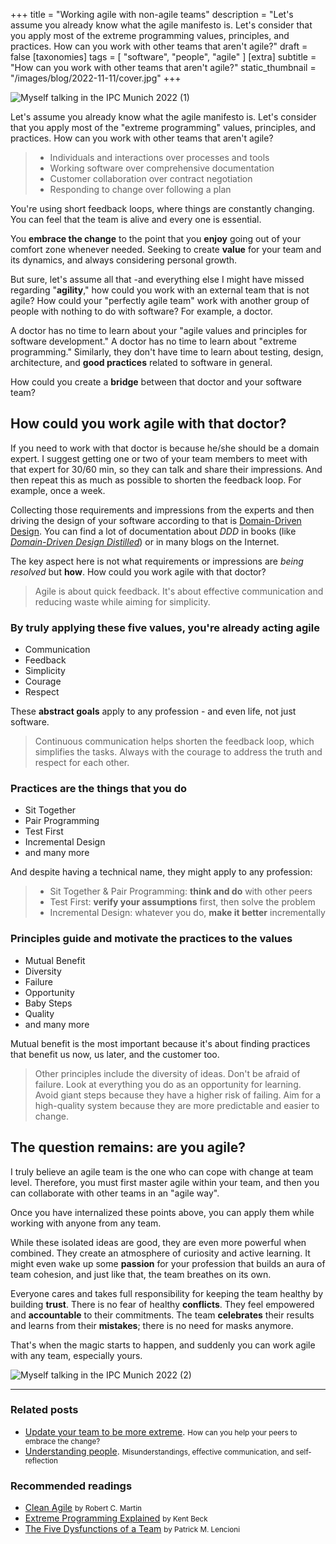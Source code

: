 +++
title = "Working agile with non-agile teams"
description = "Let's assume you already know what the agile manifesto is. Let's consider that you apply most of the extreme programming values, principles, and practices. How can you work with other teams that aren't agile?"
draft = false
[taxonomies]
tags = [ "software", "people", "agile" ]
[extra]
subtitle = "How can you work with other teams that aren't agile?"
static_thumbnail = "/images/blog/2022-11-11/cover.jpg"
+++

![Myself talking in the IPC Munich 2022 (1)](/images/blog/2022-11-11/cover.jpg)

Let's assume you already know what the agile manifesto is. Let's consider that you apply most of the "extreme
programming" values, principles, and practices. How can you work with other teams that aren't agile?

<!-- more -->

> - Individuals and interactions over processes and tools
> - Working software over comprehensive documentation
> - Customer collaboration over contract negotiation
> - Responding to change over following a plan

You're using short feedback loops, where things are constantly changing. You can feel that the team is alive and
every one is essential.

You **embrace the change** to the point that you **enjoy** going out of your comfort zone whenever needed. Seeking to
create **value** for your team and its dynamics, and always considering personal growth.

But sure, let's assume all that -and everything else I might have missed regarding "**agility**," how could you work
with an external team that is not agile? How could your "perfectly agile team" work with another group of people with
nothing to do with software? For example, a doctor.

A doctor has no time to learn about your "agile values and principles for software development." A doctor has no time to
learn about "extreme programming." Similarly, they don't have time to learn about testing, design, architecture, and
**good practices** related to software in general.

How could you create a **bridge** between that doctor and your software team?

## How could you work agile with that doctor?

If you need to work with that doctor is because he/she should be a domain expert. I suggest getting one or two of your
team members to meet with that expert for 30/60 min, so they can talk and share their impressions. And then repeat this
as much as possible to shorten the feedback loop. For example, once a week.

Collecting those requirements and impressions from the experts and then driving the design of your software according to
that is [Domain-Driven Design](https://en.wikipedia.org//wiki/Domain-driven_design). You can find a lot of documentation
about *DDD* in books (like *[Domain-Driven Design Distilled](/readings/domain-driven-design-distilled)*) or in many
blogs on the Internet.

The key aspect here is not what requirements or impressions are *being resolved* but **how**. How could you work agile with 
that doctor?

> Agile is about quick feedback. It's about effective communication and reducing waste while aiming for simplicity.

### By truly applying these five values, you're already acting agile

- Communication
- Feedback
- Simplicity
- Courage
- Respect

These **abstract goals** apply to any profession - and even life, not just software. 

> Continuous communication helps shorten the feedback loop, which simplifies the tasks. Always with the courage to
> address the truth and respect for each other.

### Practices are the things that you do

- Sit Together
- Pair Programming
- Test First
- Incremental Design
- and many more

And despite having a technical name, they might apply to any profession:

> - Sit Together & Pair Programming: **think and do** with other peers
> - Test First: **verify your assumptions** first, then solve the problem
> - Incremental Design: whatever you do, **make it better** incrementally

### Principles guide and motivate the practices to the values

- Mutual Benefit
- Diversity
- Failure
- Opportunity
- Baby Steps
- Quality
- and many more

Mutual benefit is the most important because it's about finding practices that benefit us now, us later, and the
customer too. 

> Other principles include the diversity of ideas. Don't be afraid of failure. Look at everything you do as
> an opportunity for learning. Avoid giant steps because they have a higher risk of failing. Aim for a high-quality system
> because they are more predictable and easier to change.

## The question remains: are you agile?

I truly believe an agile team is the one who can cope with change at team level. Therefore, you must first master 
agile within your team, and then you can collaborate with other teams in an "agile way". 

Once you have internalized these points above, you can apply them while working with anyone from any team.

While these isolated ideas are good, they are even more powerful when combined. They create an atmosphere of curiosity
and active learning. It might even wake up some **passion** for your profession that builds an aura of team cohesion, and
just like that, the team breathes on its own.

Everyone cares and takes full responsibility for keeping the team healthy by building **trust**. There is no fear of healthy
**conflicts**. They feel empowered and **accountable** to their commitments. The team **celebrates** their results and 
learns from their **mistakes**; there is no need for masks anymore.

That's when the magic starts to happen, and suddenly you can work agile with any team, especially yours.

![Myself talking in the IPC Munich 2022 (2)](/images/blog/2022-11-11/footer.jpg)

---

### Related posts

- [Update your team to be more extreme](/blog/update-your-team-to-be-more-extreme/). <small>How can you help your peers to embrace the change?</small>
- [Understanding people](/blog/understanding-people/). <small>Misunderstandings, effective communication, and self-reflection</small>

### Recommended readings

- [Clean Agile](/readings/clean-agile/) <small>by Robert C. Martin</small>
- [Extreme Programming Explained](/readings/xp-embrace-change/) <small>by Kent Beck</small>
- [The Five Dysfunctions of a Team](/readings/the-five-dysfunctions-of-a-team/) <small>by Patrick M. Lencioni</small>
